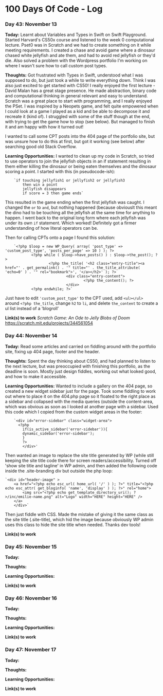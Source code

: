 # 100 Days Of Code - Log


### Day 43: November 13

**Today:** Learnt about Variables and Types in Swift on Swift Playground. Started Harvard's CS50x course and listened to the week 0 computational lecture. Pset0 was in Scratch and we had to create something on it while meeting requirements. I created a chase and avoid game where a dinosaur chased white jellyfish and ate them, and had to avoid red jellyfish or they'd die. Also solved a problem with the Wordpress portfolio I'm working on where I wasn't sure how to call custom post types. 

**Thoughts:** Got frustrated with Types in Swift, understood what I was supposed to do, but just took a while to write everything down. Think I was also just excited to get started with CS50! I really enjoyed the first lecture - David Malan has a great stage presence. He made abstraction, binary code and computational thinking in general relevant and easy to understand. Scratch was a great place to start with programming, and I really enjoyed the PSet. I was inspired by a Neopets game, and felt quite empowered when I could look at a game I played as a kid and be able to decompose it and recreate it (kind of). I struggled with some of the stuff though at the end, with trying to get the game how to stop (see below). But managed to finish it and am happy with how it turned out! 

I wanted to call some CPT posts into the 404 page of the portfolio site, but was unsure how to do this at first, but got it working (see below) after searching good old Stack Overflow. 

**Learning Opportunities:** I wanted to clean up my code in Scratch, so tried to use operators to join the jellyfish objects in an if statement resulting in them either killing the dinosaur or being eaten themselves and the dinosaur scoring a point. I started with this (in pseudocode-ish):

		`if touching jellyfish1 or jellyfish2 or jellyfish3
			then win a point
			jellyfish disappears
			if score = 3 then game ends`
			

This resulted in the game ending when the first jellyfish was caught. I changed the `or` to `and`, but nothing happened (because obviouslt this meant the dino had to be touching all the jellyfish at the same time for anything to happen. I went back to the original long form where each jellyfish was under its own `if` statement. Which worked! Definitely got a firmer understanding of how literal operators can be. 

Then for calling CPTs onto a page I found this solution:

		`<?php $loop = new WP_Query( array( 'post_type' => 'custom_post_type', 'posts_per_page' => 10 ) ); ?>
				<?php while ( $loop->have_posts() ) : $loop->the_post(); ?>
						<?php the_title( '<h2 class="entry-title"><a href="' . get_permalink() . '" title="' . the_title_attribute( 'echo=0' ) . '" rel="bookmark">', '</a></h2>' ); ?>
								<div class="entry-content">
										<?php the_content(); ?>
								</div>
				<?php endwhile; ?>` 
		
Just have to edit `'custom_post_type'` to the CPT used, add `<ul></ul>` around `<?php the_title`, change `h2` to `li`, and delete `the_content` to create a ul list instead of a ‘blogroll’
    
**Link(s) to work**
_Scratch Game: An Ode to Jelly Blobs of Doom_ https://scratch.mit.edu/projects/344561054



### Day 44: November 14

**Today:** Read some articles and carried on fiddling around with the portfolio site, fixing up 404 page, footer and the header. 

**Thoughts:** Spent the day thinking about CS50, and had planned to listen to the next lecture, but was preoccupied with finishing this portfolio, as the deadline is soon. Mostly just design fiddles, working out what looked good, and how to make it accessible. 

**Learning Opportunities:** Wanted to include a gallery on the 404 page, so created a new widget sidebar just for the page. Took some fiddling to work out where to place it on the 404.php page so it floated to the right place as a sidebar and collapsed with the media queries (outside the content-area, which was obvious as soon as I looked at another page with a sidebar. Used this code which I copied from the custom widget areas in the footer: 
 
 		`<div id="error-sidebar" class="widget-area">
          <?php
            if(is_active_sidebar('error-sidebar')){
            dynamic_sidebar('error-sidebar');
            }
        	?>
			</div>'
		
Then wanted an image to replace the site title generated by WP (while still keeping the site title code there for screen readers/accessibility. Turned off 'show site title and tagline' in WP admin, and then added the following code inside the .site-branding div but outside the php loop:

	`<div id="header-image" >
	 	<a href="<?php echo esc_url( home_url( '/' ) ); ?>" title="<?php echo esc_attr( get_bloginfo( 'name', 'display' ) ); ?>" rel="home">
			<img src="<?php echo get_template_directory_uri(); ?>/inc/emilie-name.png" alt="Logo" width="HERE" height="HERE" />
		</a> 	
		</div>`

Then just fiddle with CSS. Made the mistake of giving it the same class as the site title (.site-title), which hid the image because obviously WP admin uses this class to hide the site title when needed. Thanks dev tools!

**Link(s) to work** 


### Day 45: November 15

**Today:**

**Thoughts:**

**Learning Opportunities:**

**Link(s) to work** 


### Day 46: November 16

**Today:**

**Thoughts:**

**Learning Opportunities:**

**Link(s) to work** 


### Day 47: November 17

**Today:**

**Thoughts:**

**Learning Opportunities:**

**Link(s) to work** 
